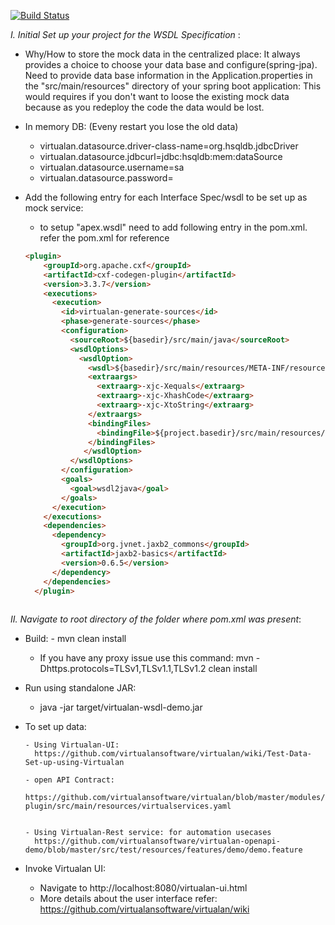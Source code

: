 [![Build Status](https://travis-ci.com/virtualansoftware/virtualan-wsdl-demo.svg?branch=master)](https://travis-ci.com/virtualansoftware/virtualan-wsdl-demo)


*I. Initial Set up your project for the WSDL Specification* :

- Why/How to store the mock data in the centralized place:
	It always provides a choice to choose your data base and configure(spring-jpa). Need to provide data base information in the Application.properties in the "src/main/resources" directory of your spring boot application: This would requires if you don't want to loose the existing mock data because as you redeploy the code the data would be lost.

- In memory DB: (Eveny restart you lose the old data)
	
	- virtualan.datasource.driver-class-name=org.hsqldb.jdbcDriver
	- virtualan.datasource.jdbcurl=jdbc:hsqldb:mem:dataSource
	- virtualan.datasource.username=sa
	- virtualan.datasource.password=
     
- Add the following entry for each Interface Spec/wsdl  to be set up as mock service:
	- to setup  "apex.wsdl" need to add following entry in the pom.xml. refer the pom.xml for reference
	
	```html
	<plugin>
        <groupId>org.apache.cxf</groupId>
        <artifactId>cxf-codegen-plugin</artifactId>
        <version>3.3.7</version>
        <executions>
          <execution>
            <id>virtualan-generate-sources</id>
            <phase>generate-sources</phase>
            <configuration>
              <sourceRoot>${basedir}/src/main/java</sourceRoot>
              <wsdlOptions>
                <wsdlOption>
                  <wsdl>${basedir}/src/main/resources/META-INF/resources/wsdl/Hello/helloworld.wsdl</wsdl>
                  <extraargs>
                    <extraarg>-xjc-Xequals</extraarg>
                    <extraarg>-xjc-XhashCode</extraarg>
                    <extraarg>-xjc-XtoString</extraarg>
                  </extraargs>
                  <bindingFiles>
                    <bindingFile>${project.basedir}/src/main/resources/xjb/bindings.xjb</bindingFile>
                  </bindingFiles>
                 </wsdlOption>
              </wsdlOptions>
            </configuration>
            <goals>
              <goal>wsdl2java</goal>
            </goals>
          </execution>
        </executions>
        <dependencies>
          <dependency>
            <groupId>org.jvnet.jaxb2_commons</groupId>
            <artifactId>jaxb2-basics</artifactId>
            <version>0.6.5</version>
          </dependency>
        </dependencies>
      </plugin>
      
	```

*II. Navigate to root directory of the folder where pom.xml was present*:

- Build:
         - mvn clean install  
	 
	 - If you have any proxy issue use this command:  mvn -Dhttps.protocols=TLSv1,TLSv1.1,TLSv1.2 clean install 
                  
- Run using standalone JAR:
	
	- java -jar target/virtualan-wsdl-demo.jar         

- To set up  data:
      
      - Using Virtualan-UI:       
      	https://github.com/virtualansoftware/virtualan/wiki/Test-Data-Set-up-using-Virtualan
      
      - open API Contract: 
        https://github.com/virtualansoftware/virtualan/blob/master/modules/virtualan-plugin/src/main/resources/virtualservices.yaml
	
    
      - Using Virtualan-Rest service: for automation usecases
        https://github.com/virtualansoftware/virtualan-openapi-demo/blob/master/src/test/resources/features/demo/demo.feature
	
	
- Invoke Virtualan UI:  			
	- Navigate to http://localhost:8080/virtualan-ui.html 
	- More details about the user interface refer: https://github.com/virtualansoftware/virtualan/wiki 
